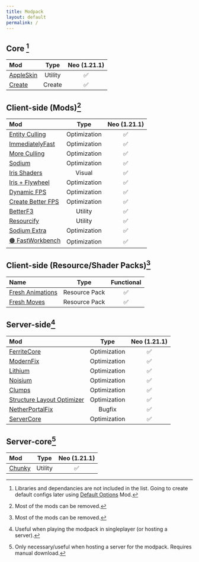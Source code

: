 ```yaml
---
title: Modpack
layout: default
permalink: /
---
```

## Core [^1]

| Mod                                             |  Type   | Neo (1.21.1) |
| :---------------------------------------------- | :-----: | :----------: |
| [AppleSkin](https://modrinth.com/mod/appleskin) | Utility |      ✅       |
| [Create](https://modrinth.com/mod/create)       | Create  |      ✅       |

## Client-side (Mods)[^2]

| Mod                                                                        |     Type     | Neo (1.21.1) |
| :------------------------------------------------------------------------- | :----------: | :----------: |
| [Entity Culling](https://modrinth.com/mod/entityculling)                   | Optimization |      ✅       |
| [ImmediatelyFast](https://modrinth.com/mod/immediatelyfast)                | Optimization |      ✅       |
| [More Culling](https://modrinth.com/mod/moreculling)                       | Optimization |      ✅       |
| [Sodium](https://modrinth.com/mod/sodium)                                  | Optimization |      ✅       |
| [Iris Shaders](https://modrinth.com/mod/iris)                              |    Visual    |      ✅       |
| [Iris + Flywheel](https://modrinth.com/mod/iris-flw-compat)                | Optimization |      ✅       |
| [Dynamic FPS](https://modrinth.com/mod/dynamic-fps)                        | Optimization |      ✅       |
| [Create Better FPS](https://modrinth.com/mod/createbetterfps)              | Optimization |      ✅       |
| [BetterF3](https://modrinth.com/mod/betterf3)                              |   Utility    |      ✅       |
| [Resourcify](https://modrinth.com/mod/resourcify)                          |   Utility    |      ✅       |
| [Sodium Extra](https://modrinth.com/mod/sodium-extra)                      | Optimization |      ✅       |
| [🟠 FastWorkbench](https://curseforge.com/minecraft/mc-mods/fastworkbench) | Optimization |      ✅       |

## Client-side (Resource/Shader Packs)[^2]

| Name                                                                   |     Type      | Functional |
| :--------------------------------------------------------------------- | :-----------: | :--------: |
| [Fresh Animations](https://modrinth.com/resourcepack/fresh-animations) | Resource Pack |     ✅      |
| [Fresh Moves](https://modrinth.com/resourcepack/tras-fresh-moves)      | Resource Pack |     ✅      |

## Server-side[^3]

| Mod                                                                               |     Type     | Neo (1.21.1) |
| :-------------------------------------------------------------------------------- | :----------: | :----------: |
| [FerriteCore](https://modrinth.com/mod/ferrite-core)                              | Optimization |      ✅       |
| [ModernFix](https://modrinth.com/mod/modernfix)                                   | Optimization |      ✅       |
| [Lithium](https://modrinth.com/mod/lithium)                                       | Optimization |      ✅       |
| [Noisium](https://modrinth.com/mod/noisium)                                       | Optimization |      ✅       |
| [Clumps](https://modrinth.com/mod/clumps)                                         | Optimization |      ✅       |
| [Structure Layout Optimizer](https://modrinth.com/mod/structure-layout-optimizer) | Optimization |      ✅       |
| [NetherPortalFix](https://modrinth.com/mod/netherportalfix)                       |    Bugfix    |      ✅       |
| [ServerCore](https://modrinth.com/mod/servercore)                                 | Optimization |      ✅       |

## Server-core[^4]

| Mod                                       |  Type   | Neo (1.21.1) |
| :---------------------------------------- | :-----: | :----------: |
| [Chunky](https://modrinth.com/mod/chunky) | Utility |      ✅       |

[^1]: Libraries and dependancies are not included in the list. Going to create default configs later using [Default Options](https://modrinth.com/mod/default-options) Mod.
[^2]: Most of the mods can be removed.
[^3]: Useful when playing the modpack in singleplayer (or hosting a server).
[^4]: Only necessary/useful when hosting a server for the modpack. Requires manual download.

